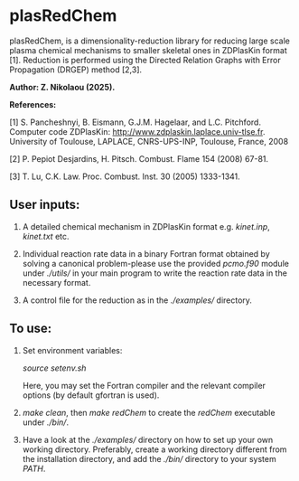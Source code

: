 # plasRedChem
plasRedChem, is a dimensionality-reduction library for reducing large scale plasma chemical mechanisms to smaller skeletal ones in ZDPlasKin format [1]. Reduction is performed using the Directed Relation Graphs with Error Propagation (DRGEP) method [2,3]. 

**Author: Z. Nikolaou (2025).** 

**References:** 

 [1] S. Pancheshnyi, B. Eismann, G.J.M. Hagelaar, and L.C. Pitchford. Computer code ZDPlasKin: http://www.zdplaskin.laplace.univ-tlse.fr. University of Toulouse, LAPLACE, CNRS-UPS-INP, Toulouse, France, 2008

 [2] P. Pepiot Desjardins, H. Pitsch. Combust. Flame 154 (2008) 67-81. 

 [3] T. Lu, C.K. Law. Proc. Combust. Inst. 30 (2005) 1333-1341. 

User inputs:
------------
 1. A detailed chemical mechanism in ZDPlasKin format e.g. *kinet.inp*, *kinet.txt* etc.  

 2. Individual reaction rate data in a binary Fortran format obtained by solving a canonical problem-please use the provided *pcmo.f90* module under *./utils/* in your main program to write the reaction rate data in the necessary format. 

 3. A control file for the reduction as in the *./examples/* directory.  

To use: 
-------

1. Set environment variables: 
   
   *source setenv.sh*
   

   Here, you may set the Fortran compiler and the relevant compiler options (by default gfortran is used).  

2. *make clean*, then *make redChem* to create the *redChem* executable under *./bin/*.  

3. Have a look at the *./examples/* directory on how to set up your own working directory. Preferably, create a working directory different from the installation directory, and add the *./bin/* directory to your system *PATH*.  


